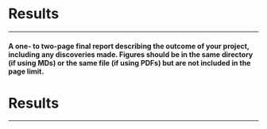 # Results

---
#### A one- to two-page final report describing the outcome of your project, including any discoveries made. Figures should be in the same directory (if using MDs) or the same file (if using PDFs) but are not included in the page limit.
# Results

---
